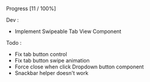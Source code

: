 Progress [11 / 100%]

Dev :
- Implement Swipeable Tab View Component

Todo :
- Fix tab button control
- Fix tab button swipe animation
- Force close when click Dropdown button component
- Snackbar helper doesn't work
